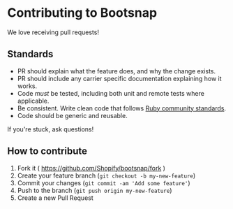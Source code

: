 # Contributing to Bootsnap

We love receiving pull requests!

## Standards

* PR should explain what the feature does, and why the change exists.
* PR should include any carrier specific documentation explaining how it works.
* Code _must_ be tested, including both unit and remote tests where applicable.
* Be consistent. Write clean code that follows [Ruby community standards](https://github.com/bbatsov/ruby-style-guide).
* Code should be generic and reusable.

If you're stuck, ask questions!

## How to contribute

1. Fork it ( https://github.com/Shopify/bootsnap/fork )
2. Create your feature branch (`git checkout -b my-new-feature`)
3. Commit your changes (`git commit -am 'Add some feature'`)
4. Push to the branch (`git push origin my-new-feature`)
5. Create a new Pull Request
